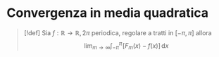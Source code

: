 # Convergenza in media quadratica

>[!def]
Sia $f : \mathbb{R} \to \mathbb{R},2\pi$ periodica, regolare a tratti in $[-\pi,\pi]$ allora
$$ \lim_{ m \to \infty } \int_{-\pi}^\pi \! [F_{m}(x) - f(x)] \, \mathrm{d}x  $$
